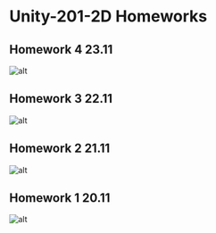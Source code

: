# Unity-201-2D Homeworks

## Homework 4 23.11
![alt](https://github.com/dsgnrr/Unity-201-2D/blob/main/Homework/hw4/result.gif)

## Homework 3 22.11
![alt](https://github.com/dsgnrr/Unity-201-2D/blob/main/Homework/hw3/result.gif)

## Homework 2 21.11
![alt](https://github.com/dsgnrr/Unity-201-2D/blob/main/Homework/hw2/result.gif)

## Homework 1 20.11
![alt](https://github.com/dsgnrr/Unity-201-2D/blob/main/Homework/hw1/result.gif)
